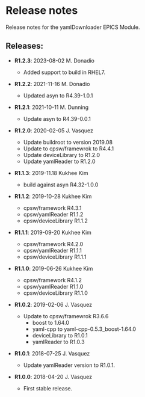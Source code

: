 # Release notes

Release notes for the yamlDownloader EPICS Module.

## Releases:
* __R1.2.3__: 2023-08-02  M. Donadio
  * Added support to build in RHEL7.

* __R1.2.2__: 2021-11-16  M. Donadio
  * Updated asyn to R4.39-1.0.1

* __R1.2.1__: 2021-10-11  M. Dunning
  * Update asyn to R4.39-0.0.1

* __R1.2.0__: 2020-02-05 J. Vasquez
  * Update buildroot to version 2019.08
  * Update to cpsw/framewrok to R4.4.1
  * Update deviceLibrary to R1.2.0
  * Update yamlReader to R1.2.0

* __R1.1.3__: 2019-11.18 Kukhee Kim
  * build against asyn R4.32-1.0.0

* __R1.1.2__: 2019-10-28 Kukhee Kim
    - cpsw/framework     R4.3.1
    - cpsw/yamlReader    R1.1.2
    - cpsw/deviceLibrary R1.1.2

* __R1.1.1__: 2019-09-20 Kukhee Kim
    - cpsw/framework     R4.2.0
    - cpsw/yamlReader    R1.1.1
    - cpsw/deviceLibrary R1.1.1

* __R1.1.0__: 2019-06-26 Kukhee Kim
    - cpsw/framework     R4.1.2
    - cpsw/yamlReader    R1.1.0
    - cpsw/deviceLibrary R1.1.0

* __R1.0.2__: 2019-02-06 J. Vasquez
  * Update to cpsw/framewrok R3.6.6
    - boost to 1.64.0
    - yaml-cpp to yaml-cpp-0.5.3_boost-1.64.0
    - deviceLibrary to R1.0.1
    - yamlReader to R1.0.3

* __R1.0.1__: 2018-07-25 J. Vasquez
  * Update yamlReader version to R1.0.1.

* __R1.0.0__: 2018-04-20 J. Vasquez
  * First stable release.
